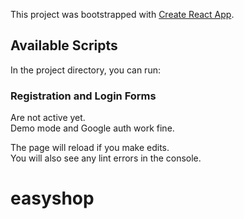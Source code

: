 This project was bootstrapped with [Create React App](https://github.com/facebook/create-react-app).

## Available Scripts

In the project directory, you can run:

### Registration and Login Forms

Are not active yet.<br />
Demo mode and Google auth work fine.

The page will reload if you make edits.<br />
You will also see any lint errors in the console.

# easyshop
